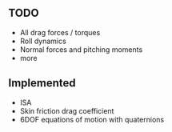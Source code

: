 ## TODO
- All drag forces / torques
- Roll dynamics
- Normal forces and pitching moments
- more

## Implemented
- ISA
- Skin friction drag coefficient
- 6DOF equations of motion with quaternions